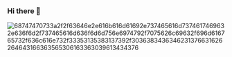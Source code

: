 ### Hi there 👋

![68747470733a2f2f63646e2e616b616d61692e737465616d7374617469632e636f6d2f737465616d636f6d6d756e6974792f7075626c69632f696d616765732f636c616e732f33353135383137392f3036383436346231376631626264643166363565306163363039613434376](https://user-images.githubusercontent.com/79446216/202623341-600512b0-4e36-4ee6-b9d2-cf966060f9e4.gif)

<!--
**Xyorqin/Xyorqin** is a ✨ _special_ ✨ repository because its `README.md` (this file) appears on your GitHub profile.

Here are some ideas to get you started:

- 🔭 I’m currently working on ...
- 🌱 I’m currently learning ...
- 👯 I’m looking to collaborate on ...
- 🤔 I’m looking for help with ...
- 💬 Ask me about ...
- 📫 How to reach me: ...
- 😄 Pronouns: ...
- ⚡ Fun fact: ...
-->
